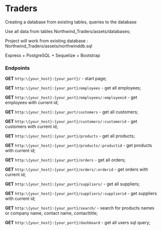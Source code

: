 # Traders
  <p>Creating a database from existing tables, queries to the database</p>
  <p>Use all data from tables Northwind_Traders/assets/databases;</p>
  <p>Project will work from existing database : Northwind_Traders/assets/northwinddb.sql</p>
  Express + PostgreSQL + Sequelize + Bootstrap
  
### Endpoints

**GET** <code>http:\\{your_host}:{your_port}/</code> - start page;

**GET** <code>http:\\{your_host}:{your_port}/employees</code> - get all employees;

**GET** <code>http:\\{your_host}:{your_port}/employees/:employeeid</code> - get employees with current id;

**GET** <code>http:\\{your_host}:{your_port/customers</code> - get all customers;

**GET** <code>http:\\{your_host}:{your_port}/customers/:customerid</code> - get customers with current id;

**GET** <code>http:\\{your_host}:{your_port}/products</code> - get all products;

**GET** <code>http:\\{your_host}:{your_port}/products/:productid</code> - get products with current id;

**GET** <code>http:\\{your_host}:{your_port}/orders</code> - get all orders;

**GET** <code>http:\\{your_host}:{your_port}/orders/:orderid</code> - get orders with current id;

**GET** <code>http:\\{your_host}:{your_port}/suppliers/</code> - get all suppliers;

**GET** <code>http:\\{your_host}:{your_port}/suppliers/:supplierid</code> - get suppliers with current id;

**GET** <code>http:\\{your_host}:{your_port}/search/</code> - search for products names or company name, contact name, contacttitle;

**GET** <code>http:\\{your_host}:{your_port}/dashboard</code> - get all users sql query;

